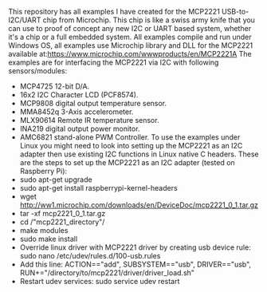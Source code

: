 This repository has all examples I have created for the MCP2221 USB-to-I2C/UART chip from Microchip. This chip is like a swiss army knife that you can use to proof of concept any new I2C or UART based system, whether it's a chip or a full embedded system. 
All examples compile and run under Windows OS, all examples use Microchip library and DLL for the MCP2221 available at:https://www.microchip.com/wwwproducts/en/MCP2221A
The examples are for interfacing the MCP2221 via I2C with following sensors/modules:
- MCP4725 12-bit D/A.
- 16x2 I2C Character LCD (PCF8574).
- MCP9808 digital output temperature sensor.
- MMA8452q 3-Axis accelerometer.
- MLX90614 Remote IR temperature sensor.
- INA219 digital output power monitor.
- AMC6821 stand-alone PWM Controller.
To use the examples under Linux you might need to look into setting up the MCP2221 as an I2C adapter then use existing I2C functions in Linux native C headers. These are the steps to set up the MCP2221 as an I2C adapter (tested on Raspberry Pi):
- sudo apt-get upgrade
- sudo apt-get install raspberrypi-kernel-headers
- wget http://ww1.microchip.com/downloads/en/DeviceDoc/mcp2221_0_1.tar.gz
- tar -xf mcp2221_0_1.tar.gz
- cd /"mcp2221_directory"/
- make modules
- sudo make install
- Override linux driver with MCP2221 driver by creating usb device rule: sudo nano /etc/udev/rules.d/100-usb.rules
- Add this line:  ACTION=="add", SUBSYSTEM=="usb", DRIVER=="usb", RUN+="/directory/to/mcp2221/driver/driver_load.sh"
- Restart udev services: sudo service udev restart




